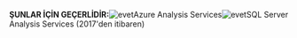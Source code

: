 **ŞUNLAR İÇİN GEÇERLİDİR:**![evet](media/analysis-services-appliesto/yes.png)Azure Analysis Services![evet](media/analysis-services-appliesto/yes.png)SQL Server Analysis Services (2017'den itibaren)